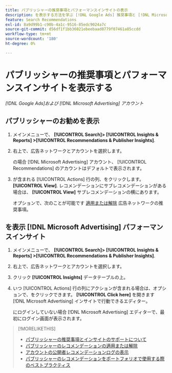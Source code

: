```yaml
---
title: パブリッシャーの推奨事項とパフォーマンスインサイトの表示
description: を表示する方法を学ぶ [!DNL Google Ads] 推奨事項と [!DNL Microsoft Advertising] 広告ネットワークアカウントのパフォーマンスインサイト。
feature: Search Recommendations
exl-id: 8a9d99b1-c90b-4a1c-9516-85edc9024a7c
source-git-commit: d56df1f1bb36021ebeebaad0779f07461a85ccdd
workflow-type: tm+mt
source-wordcount: '180'
ht-degree: 0%

---
```


# パブリッシャーの推奨事項とパフォーマンスインサイトを表示する

*[!DNL Google Ads]および [!DNL Microsoft Advertising] アカウント*

## パブリッシャーのお勧めを表示

1. メインメニューで、 **[!UICONTROL Search]> [!UICONTROL Insights & Reports] >[!UICONTROL Recommendations & Publisher Insights]**.

1. 右上で、広告ネットワークとアカウントを選択します。

   の場合 [!DNL Microsoft Advertising] アカウント、 [!UICONTROL Recommendations] のアカウントはデフォルトで表示されます。

1. が含まれる [!UICONTROL Actions] 行の列、をクリックします。 **[!UICONTROL View]**. レコメンデーションにサブレコメンデーションがある場合は、 **[!UICONTROL View]** サブレコメンデーションの横にあります。

   オプションで、次のことが可能です [適用または解除](recommendation-apply-dismiss.md) 広告ネットワークの推奨事項。

## を表示 [!DNL Microsoft Advertising] パフォーマンスインサイト

1. メインメニューで、 **[!UICONTROL Search]> [!UICONTROL Insights & Reports] >[!UICONTROL Recommendations & Publisher Insights]**.

1. 右上で、広告ネットワークとアカウントを選択します。

1. クリック **[!UICONTROL Insights]** データテーブルの上。

1. いつ [!UICONTROL Actions] 行の列にアクションが含まれる場合は、オプションで、をクリックできます。 **[!UICONTROL Click here]** を開きます [!DNL Microsoft Advertising] インサイトで行動できるエディター。

   にログインしていない場合 [!DNL Microsoft Advertising] エディターで、最初にログイン画面が表示されます。

>[!MORELIKETHIS]
>
>* [パブリッシャーの推奨事項とインサイトのサポートについて](recommendation-support.md)
>* [パブリッシャーのレコメンデーションの適用または解除](recommendation-apply-dismiss.md)
>* [アカウントの公開者レコメンデーションログの表示](recommendation-view-log.md)
>* [パブリッシャーのレコメンデーションをポートフォリオで使用する際のベストプラクティス](recommendation-best-practices.md)
